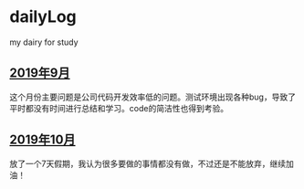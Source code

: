 # dailyLog

my dairy for study

## [2019年9月](./2019.09/2019-09.md)

这个月份主要问题是公司代码开发效率低的问题。测试环境出现各种bug，导致了平时都没有时间进行总结和学习。code的简洁性也得到考验。

## [2019年10月](./2019.10/2019-10.md)

放了一个7天假期，我认为很多要做的事情都没有做，不过还是不能放弃，继续加油！
